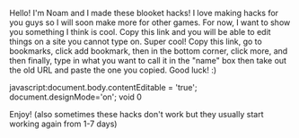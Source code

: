 Hello! I'm Noam and I made these blooket hacks! I love making hacks for you guys so I will soon make more for other games. For now, I want to show you something I think is cool. Copy this link and you will be able to edit things on a site you cannot type on. Super cool! Copy this link, go to bookmarks, click add bookmark, then in the bottom corner, click more, and then finally, type in what you want to call it in the "name" box then take out the old URL and paste the one you copied. Good luck! :)

javascript:document.body.contentEditable = 'true'; document.designMode='on'; void 0 

Enjoy! (also sometimes these hacks don't work but they usually start working again from 1-7 days)
